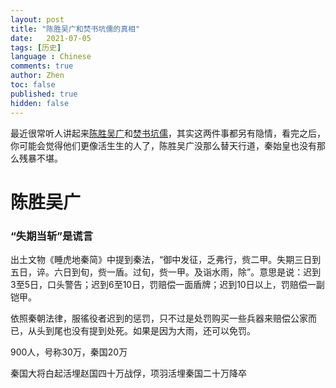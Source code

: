 ```yaml
---
layout: post
title: "陈胜吴广和焚书坑儒的真相"
date:   2021-07-05
tags: [历史]
language : Chinese
comments: true
author: Zhen
toc: false
published: true
hidden: false
---
```

最近很常听人讲起来[陈胜吴广](https://zh.wikipedia.org/wiki/%E5%A4%A7%E6%B3%BD%E4%B9%A1%E8%B5%B7%E4%B9%89)和[焚书坑儒](https://zh.wikipedia.org/wiki/%E7%84%9A%E4%B9%A6%E5%9D%91%E5%84%92)，其实这两件事都另有隐情，看完之后，你可能会觉得他们更像活生生的人了，陈胜吴广没那么替天行道，秦始皇也没有那么残暴不堪。

# 陈胜吴广
### “失期当斩”是谎言
出土文物《睡虎地秦简》中提到秦法，“御中发征，乏弗行，赀二甲。失期三日到五日，谇。六日到旬，赀一盾。过旬，赀一甲。及诣水雨，除”。意思是说：迟到3至5日，口头警告；迟到6至10日，罚赔偿一面盾牌；迟到10日以上，罚赔偿一副铠甲。

依照秦朝法律，服徭役者迟到的惩罚，只不过是处罚购买一些兵器来赔偿公家而已，从头到尾也没有提到处死。如果是因为大雨，还可以免罚。

900人，号称30万，秦国20万



秦国大将白起活埋赵国四十万战俘，项羽活埋秦国二十万降卒
<!--stackedit_data:
eyJoaXN0b3J5IjpbLTIxMTk1MDAzMTUsOTcwMTc1NTM1LDE1Nz
Q2OTUwNzAsNjYwODE2OTMwLC0xNjc1Mjk4MTg2XX0=
-->